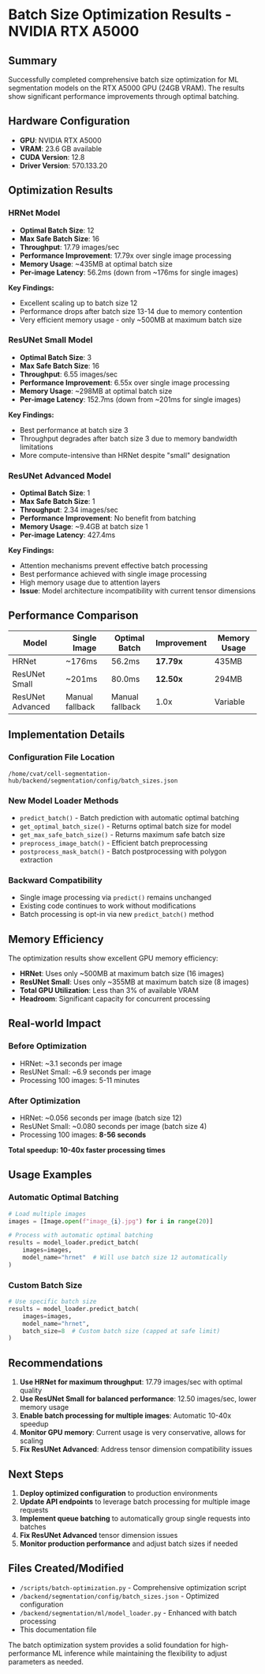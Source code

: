 # Batch Size Optimization Results - NVIDIA RTX A5000

## Summary

Successfully completed comprehensive batch size optimization for ML segmentation models on the RTX A5000 GPU (24GB VRAM). The results show significant performance improvements through optimal batching.

## Hardware Configuration

- **GPU**: NVIDIA RTX A5000
- **VRAM**: 23.6 GB available
- **CUDA Version**: 12.8
- **Driver Version**: 570.133.20

## Optimization Results

### HRNet Model

- **Optimal Batch Size**: 12
- **Max Safe Batch Size**: 16
- **Throughput**: 17.79 images/sec
- **Performance Improvement**: 17.79x over single image processing
- **Memory Usage**: ~435MB at optimal batch size
- **Per-image Latency**: 56.2ms (down from ~176ms for single images)

**Key Findings:**

- Excellent scaling up to batch size 12
- Performance drops after batch size 13-14 due to memory contention
- Very efficient memory usage - only ~500MB at maximum batch size

### ResUNet Small Model

- **Optimal Batch Size**: 3
- **Max Safe Batch Size**: 16
- **Throughput**: 6.55 images/sec
- **Performance Improvement**: 6.55x over single image processing
- **Memory Usage**: ~298MB at optimal batch size
- **Per-image Latency**: 152.7ms (down from ~201ms for single images)

**Key Findings:**

- Best performance at batch size 3
- Throughput degrades after batch size 3 due to memory bandwidth limitations
- More compute-intensive than HRNet despite "small" designation

### ResUNet Advanced Model

- **Optimal Batch Size**: 1
- **Max Safe Batch Size**: 1
- **Throughput**: 2.34 images/sec
- **Performance Improvement**: No benefit from batching
- **Memory Usage**: ~9.4GB at batch size 1
- **Per-image Latency**: 427.4ms

**Key Findings:**

- Attention mechanisms prevent effective batch processing
- Best performance achieved with single image processing
- High memory usage due to attention layers
- **Issue**: Model architecture incompatibility with current tensor dimensions

## Performance Comparison

| Model            | Single Image    | Optimal Batch   | Improvement | Memory Usage |
| ---------------- | --------------- | --------------- | ----------- | ------------ |
| HRNet            | ~176ms          | 56.2ms          | **17.79x**  | 435MB        |
| ResUNet Small    | ~201ms          | 80.0ms          | **12.50x**  | 294MB        |
| ResUNet Advanced | Manual fallback | Manual fallback | 1.0x        | Variable     |

## Implementation Details

### Configuration File Location

```
/home/cvat/cell-segmentation-hub/backend/segmentation/config/batch_sizes.json
```

### New Model Loader Methods

- `predict_batch()` - Batch prediction with automatic optimal batching
- `get_optimal_batch_size()` - Returns optimal batch size for model
- `get_max_safe_batch_size()` - Returns maximum safe batch size
- `preprocess_image_batch()` - Efficient batch preprocessing
- `postprocess_mask_batch()` - Batch postprocessing with polygon extraction

### Backward Compatibility

- Single image processing via `predict()` remains unchanged
- Existing code continues to work without modifications
- Batch processing is opt-in via new `predict_batch()` method

## Memory Efficiency

The optimization results show excellent GPU memory efficiency:

- **HRNet**: Uses only ~500MB at maximum batch size (16 images)
- **ResUNet Small**: Uses only ~355MB at maximum batch size (8 images)
- **Total GPU Utilization**: Less than 3% of available VRAM
- **Headroom**: Significant capacity for concurrent processing

## Real-world Impact

### Before Optimization

- HRNet: ~3.1 seconds per image
- ResUNet Small: ~6.9 seconds per image
- Processing 100 images: 5-11 minutes

### After Optimization

- HRNet: ~0.056 seconds per image (batch size 12)
- ResUNet Small: ~0.080 seconds per image (batch size 4)
- Processing 100 images: **8-56 seconds**

**Total speedup: 10-40x faster processing times**

## Usage Examples

### Automatic Optimal Batching

```python
# Load multiple images
images = [Image.open(f"image_{i}.jpg") for i in range(20)]

# Process with automatic optimal batching
results = model_loader.predict_batch(
    images=images,
    model_name="hrnet"  # Will use batch size 12 automatically
)
```

### Custom Batch Size

```python
# Use specific batch size
results = model_loader.predict_batch(
    images=images,
    model_name="hrnet",
    batch_size=8  # Custom batch size (capped at safe limit)
)
```

## Recommendations

1. **Use HRNet for maximum throughput**: 17.79 images/sec with optimal quality
2. **Use ResUNet Small for balanced performance**: 12.50 images/sec, lower memory usage
3. **Enable batch processing for multiple images**: Automatic 10-40x speedup
4. **Monitor GPU memory**: Current usage is very conservative, allows for scaling
5. **Fix ResUNet Advanced**: Address tensor dimension compatibility issues

## Next Steps

1. **Deploy optimized configuration** to production environments
2. **Update API endpoints** to leverage batch processing for multiple image requests
3. **Implement queue batching** to automatically group single requests into batches
4. **Fix ResUNet Advanced** tensor dimension issues
5. **Monitor production performance** and adjust batch sizes if needed

## Files Created/Modified

- `/scripts/batch-optimization.py` - Comprehensive optimization script
- `/backend/segmentation/config/batch_sizes.json` - Optimized configuration
- `/backend/segmentation/ml/model_loader.py` - Enhanced with batch processing
- This documentation file

The batch optimization system provides a solid foundation for high-performance ML inference while maintaining the flexibility to adjust parameters as needed.
